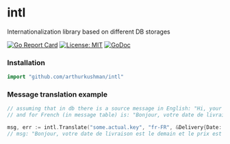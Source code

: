 # intl

Internationalization library based on different DB storages

[![Go Report Card](https://goreportcard.com/badge/github.com/arthurkushman/intl)](https://goreportcard.com/report/github.com/arthurkushman/intl)
[![License: MIT](https://img.shields.io/badge/License-MIT-blue.svg)](https://opensource.org/licenses/MIT)
[![GoDoc](https://github.com/golang/gddo/blob/c782c79e0a3c3282dacdaaebeff9e6fd99cb2919/gddo-server/assets/status.svg)](https://godoc.org/github.com/arthurkushman/intl)

### Installation

```go
import "github.com/arthurkushman/intl"
```

### Message translation example

```go 
// assuming that in db there is a source message in English: "Hi, your delivery date is {{.Date}} and a price is {{.Price}}"
// and for French (in message table) is: "Bonjour, votre date de livraison est le {{.Date}} et le prix est le {{.Price}}"

msg, err := intl.Translate("some.actual.key", "fr-FR", &Delivery{Date: "demain", Price: 123})
// msg: "Bonjour, votre date de livraison est le demain et le prix est le 123"
```